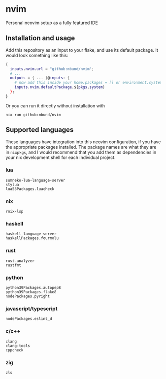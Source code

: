 # nvim
Personal neovim setup as a fully featured IDE

## Installation and usage
Add this repository as an input to your flake, and use its
default package. It would look something like this:
```nix
{
  inputs.nvim.url = "github:mbund/nvim";
  # ...
  outputs = { ... }@inputs: {
    # now add this inside your home.packages = [] or environment.systemPackages = []
    inputs.nvim.defaultPackage.${pkgs.system}
  };
}
```

Or you can run it directly without installation with
```
nix run github:mbund/nvim
```

## Supported languages
These languages have integration into this neovim configuration,
if you have the appropriate packages installed. The package names
are what they are in `nixpkgs`, and I would recommend that you
add them as dependencies in your nix development shell for each
individual project.

### lua
```
sumneko-lua-language-server
stylua
lua53Packages.luacheck
```

### nix
```
rnix-lsp
```

### haskell
```
haskell-language-server
haskellPackages.fourmolu
```

### rust
```
rust-analyzer
rustfmt
```

### python
```
python39Packages.autopep8
python39Packages.flake8
nodePackages.pyright
```

### javascript/typescript
```
nodePackages.eslint_d
```

### c/c++
```
clang
clang-tools
cppcheck
```

### zig
```
zls
```
